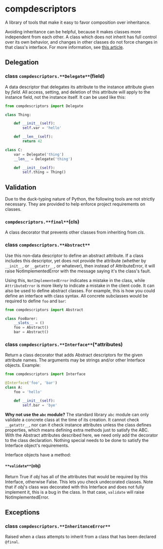 # compdescriptors

A library of tools that make it easy to favor composition over inheritance.

Avoiding inheritance can be helpful, because it makes classes more independent
from each other. A class which does not inherit has full control over its own
behavior, and changes in other classes do not force changes in that class's
interface. For more information, see [this
article](https://en.wikipedia.org/wiki/Composition_over_inheritance).

## Delegation

### class `compdescriptors.**Delegate**`(field)

A data descriptor that delegates its attribute to the instance attribute given
by *field*. All access, setting, and deletion of this attribute will apply to
the instance field, not the instance itself. It can be used like this:

```python
from compdescriptors import Delegate

class Thing:

    def __init__(self):
        self.var = 'hello'

    def __len__(self):
        return 42

class C:
    var = Delegate('thing')
    __len__ = Delegate('thing')

    def __init__(self):
        self.thing = Thing()
```

## Validation

Due to the duck-typing nature of Python, the following tools are not strictly
necessary. They are provided to help enforce project requirements on classes.

### `compdescriptors.**final**`(cls)

A class decorator that prevents other classes from inheriting from *cls*.

### class `compdescriptors.**Abstract**`

Use this non-data descriptor to define an abstract attribute. If a class
includes this descriptor, yet does not provide the attribute (whether by
`__init__`, or `__getattr__`, or whatever), then instead of AttributeError, it
will raise NotImplementedError with the message saying it's the class's fault.

Using this, `NotImplementedError` indicates a mistake in the class, while
`AttributeError` is more likely to indicate a mistake in the client code. It can
also be used to define abstract classes. For example, this is how you could
define an interface with class syntax. All concrete subclasses would be required
to define `foo` and `bar`:

```python
from compdescriptors import Abstract

class FooBarer:
    __slots__ = ()
    foo = Abstract()
    bar = Abstract()
```

### class `compdescriptors.**Interface**`(*attributes)

Return a class decorator that adds Abstract descriptors for the given attribute
names. The arguments may be strings and/or other Interface objects. Example:

```python
from compdescriptors import Interface

@Interface('foo', 'bar')
class A:
    foo = 'hello'

    def __init__(self):
        self.bar = 'bye'
```

**Why not use the `abc` module?** The standard library `abc` module can only
  validate a concrete class at the time of its creation. It cannot check
  `__getattr__`, nor can it check instance attributes unless the class defines
  properties, which means defining extra methods just to satisfy the ABC. With
  the Abstract attributes described here, we need only add the decorator to the
  class declaration. Nothing special needs to be done to satisfy the Interface
  object's requirements.

Interface objects have a method:

#### `**validate**`(obj)

Return True if *obj* has all of the attributes that would be required by this
Interface, otherwise False. This lets you check undecorated classes. Note that
if *obj*'s class was decorated with this Interface and does not fully implement
it, this is a bug in the class. In that case, `validate` will raise NotImplementedError.

## Exceptions

### class `compdescriptors.**InheritanceError**`

Raised when a class attempts to inherit from a class that has been declared
`@final`.
